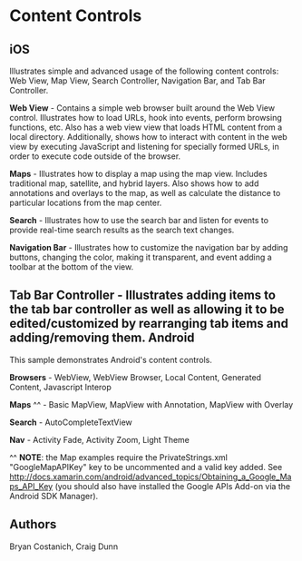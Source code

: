 Content Controls
================
iOS
---
Illustrates simple and advanced usage of the following content
controls: Web View, Map View, Search  Controller, Navigation Bar,
and Tab Bar Controller.

**Web View** - Contains a simple web browser built around the Web
View control. Illustrates how to load URLs, hook into events,
perform browsing functions, etc. Also has a web view view that
loads HTML content from a local directory. Additionally, shows
how to interact with content in the web view by executing JavaScript
and listening for specially formed URLs, in order to execute code
outside of the browser.

**Maps** - Illustrates how to display a map using the map view. Includes
traditional map, satellite, and hybrid layers. Also shows how to add
annotations and overlays to the map, as well as calculate the distance
to particular locations from the map center.

**Search** - Illustrates how to use the search bar and listen for events to
provide real-time search results as the search text changes. 

**Navigation Bar** - Illustrates how to customize the navigation bar by
adding buttons, changing the color, making it transparent, and event
adding a toolbar at the bottom of the view. 

**Tab Bar Controller** - Illustrates adding items to the tab bar controller
as well as allowing it to be edited/customized by rearranging tab items
and adding/removing them.
Android
-------
This sample demonstrates Android's content controls.

**Browsers** - WebView, WebView Browser, Local Content, Generated Content, Javascript Interop

**Maps** ^^ - Basic MapView, MapView with Annotation, MapView with Overlay

**Search** - AutoCompleteTextView

**Nav** - Activity Fade, Activity Zoom, Light Theme

^^ **NOTE**: the Map examples require the PrivateStrings.xml "GoogleMapAPIKey" key to be uncommented and a valid key added. See
http://docs.xamarin.com/android/advanced_topics/Obtaining_a_Google_Maps_API_Key (you should also have installed the Google APIs Add-on
via the Android SDK Manager).

Authors
-------
Bryan Costanich, Craig Dunn
